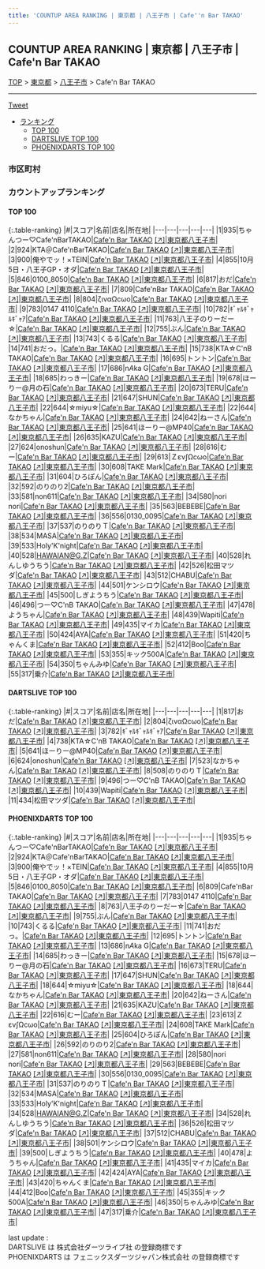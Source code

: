 ```yaml
---
title: 'COUNTUP AREA RANKING | 東京都 | 八王子市 | Cafe''n Bar TAKAO'
---
```

## COUNTUP AREA RANKING | 東京都 | 八王子市 | Cafe'n Bar TAKAO

[TOP](/darts/rank/) > [東京都](/darts/rank/東京都/) > [八王子市](/darts/rank/東京都/八王子市/) > Cafe'n Bar TAKAO

___

<a href="https://twitter.com/share?ref_src=twsrc%5Etfw" data-text="COUNTUP AREA RANKING | 東京都八王子市Cafe'n Bar TAKAO" class="twitter-share-button" data-hashtags="DARTSLIVE,PHOENIXDARTS,darts,ダーツ" data-show-count="false">Tweet</a>

* [ランキング](#カウントアップランキング)
    * [TOP 100](#top-100)
    * [DARTSLIVE TOP 100](#dartslive-top-100)
    * [PHOENIXDARTS TOP 100](#phoenixdarts-top-100)

### 市区町村

<ul>

</ul>

### カウントアップランキング

#### TOP 100



{:.table-ranking}
|#|スコア|名前|店名|所在地|
|---|---|---|---|---|
|1|935|<span class="rank-name-pd">ちゃんつー♡Cafe&#x27;nBarTAKAO</span>|<a href="/darts/rank/shops/90431.html">Cafe'n Bar TAKAO</a> <a href="https://vs.phoenixdarts.com/jp/shop/shopDetailInfo/s_90431?s_seq=90431">[↗]</a>|<a href="/darts/rank/東京都/八王子市">東京都八王子市</a>|
|2|924|<span class="rank-name-pd">KTA＠Cafe&#x27;nBarTAKAO</span>|<a href="/darts/rank/shops/90431.html">Cafe'n Bar TAKAO</a> <a href="https://vs.phoenixdarts.com/jp/shop/shopDetailInfo/s_90431?s_seq=90431">[↗]</a>|<a href="/darts/rank/東京都/八王子市">東京都八王子市</a>|
|3|900|<span class="rank-name-pd">俺やでッ！×TEIN</span>|<a href="/darts/rank/shops/90431.html">Cafe'n Bar TAKAO</a> <a href="https://vs.phoenixdarts.com/jp/shop/shopDetailInfo/s_90431?s_seq=90431">[↗]</a>|<a href="/darts/rank/東京都/八王子市">東京都八王子市</a>|
|4|855|<span class="rank-name-pd">10月5日・八王子GP・オダ</span>|<a href="/darts/rank/shops/90431.html">Cafe'n Bar TAKAO</a> <a href="https://vs.phoenixdarts.com/jp/shop/shopDetailInfo/s_90431?s_seq=90431">[↗]</a>|<a href="/darts/rank/東京都/八王子市">東京都八王子市</a>|
|5|846|<span class="rank-name-pd">0100_8050</span>|<a href="/darts/rank/shops/90431.html">Cafe'n Bar TAKAO</a> <a href="https://vs.phoenixdarts.com/jp/shop/shopDetailInfo/s_90431?s_seq=90431">[↗]</a>|<a href="/darts/rank/東京都/八王子市">東京都八王子市</a>|
|6|817|<span class="rank-name-dl">おだ</span>|<a href="/darts/rank/shops/027dfc7935e953620d9b047a20a7ba1e.html">Cafe'n Bar TAKAO</a> <a href="https://search.dartslive.com/jp/shop/027dfc7935e953620d9b047a20a7ba1e">[↗]</a>|<a href="/darts/rank/東京都/八王子市">東京都八王子市</a>|
|7|809|<span class="rank-name-pd">Cafe&#x27;nBar TAKAO</span>|<a href="/darts/rank/shops/90431.html">Cafe'n Bar TAKAO</a> <a href="https://vs.phoenixdarts.com/jp/shop/shopDetailInfo/s_90431?s_seq=90431">[↗]</a>|<a href="/darts/rank/東京都/八王子市">東京都八王子市</a>|
|8|804|<span class="rank-name-dl">ζιναΩсωο</span>|<a href="/darts/rank/shops/027dfc7935e953620d9b047a20a7ba1e.html">Cafe'n Bar TAKAO</a> <a href="https://search.dartslive.com/jp/shop/027dfc7935e953620d9b047a20a7ba1e">[↗]</a>|<a href="/darts/rank/東京都/八王子市">東京都八王子市</a>|
|9|783|<span class="rank-name-pd">0147 4110</span>|<a href="/darts/rank/shops/90431.html">Cafe'n Bar TAKAO</a> <a href="https://vs.phoenixdarts.com/jp/shop/shopDetailInfo/s_90431?s_seq=90431">[↗]</a>|<a href="/darts/rank/東京都/八王子市">東京都八王子市</a>|
|10|782|<span class="rank-name-dl">ｷﾞｬﾙｷﾞｬﾙｷﾞｬｱ</span>|<a href="/darts/rank/shops/027dfc7935e953620d9b047a20a7ba1e.html">Cafe'n Bar TAKAO</a> <a href="https://search.dartslive.com/jp/shop/027dfc7935e953620d9b047a20a7ba1e">[↗]</a>|<a href="/darts/rank/東京都/八王子市">東京都八王子市</a>|
|11|763|<span class="rank-name-pd">八王子のりーだー☆</span>|<a href="/darts/rank/shops/90431.html">Cafe'n Bar TAKAO</a> <a href="https://vs.phoenixdarts.com/jp/shop/shopDetailInfo/s_90431?s_seq=90431">[↗]</a>|<a href="/darts/rank/東京都/八王子市">東京都八王子市</a>|
|12|755|<span class="rank-name-pd">ぶん</span>|<a href="/darts/rank/shops/90431.html">Cafe'n Bar TAKAO</a> <a href="https://vs.phoenixdarts.com/jp/shop/shopDetailInfo/s_90431?s_seq=90431">[↗]</a>|<a href="/darts/rank/東京都/八王子市">東京都八王子市</a>|
|13|743|<span class="rank-name-pd">くるる</span>|<a href="/darts/rank/shops/90431.html">Cafe'n Bar TAKAO</a> <a href="https://vs.phoenixdarts.com/jp/shop/shopDetailInfo/s_90431?s_seq=90431">[↗]</a>|<a href="/darts/rank/東京都/八王子市">東京都八王子市</a>|
|14|741|<span class="rank-name-pd">おだっ。</span>|<a href="/darts/rank/shops/90431.html">Cafe'n Bar TAKAO</a> <a href="https://vs.phoenixdarts.com/jp/shop/shopDetailInfo/s_90431?s_seq=90431">[↗]</a>|<a href="/darts/rank/東京都/八王子市">東京都八王子市</a>|
|15|738|<span class="rank-name-dl">KTA☆C&#x27;nB TAKAO</span>|<a href="/darts/rank/shops/027dfc7935e953620d9b047a20a7ba1e.html">Cafe'n Bar TAKAO</a> <a href="https://search.dartslive.com/jp/shop/027dfc7935e953620d9b047a20a7ba1e">[↗]</a>|<a href="/darts/rank/東京都/八王子市">東京都八王子市</a>|
|16|695|<span class="rank-name-pd">トントン</span>|<a href="/darts/rank/shops/90431.html">Cafe'n Bar TAKAO</a> <a href="https://vs.phoenixdarts.com/jp/shop/shopDetailInfo/s_90431?s_seq=90431">[↗]</a>|<a href="/darts/rank/東京都/八王子市">東京都八王子市</a>|
|17|686|<span class="rank-name-pd">n*A*ka G</span>|<a href="/darts/rank/shops/90431.html">Cafe'n Bar TAKAO</a> <a href="https://vs.phoenixdarts.com/jp/shop/shopDetailInfo/s_90431?s_seq=90431">[↗]</a>|<a href="/darts/rank/東京都/八王子市">東京都八王子市</a>|
|18|685|<span class="rank-name-pd">わっきー</span>|<a href="/darts/rank/shops/90431.html">Cafe'n Bar TAKAO</a> <a href="https://vs.phoenixdarts.com/jp/shop/shopDetailInfo/s_90431?s_seq=90431">[↗]</a>|<a href="/darts/rank/東京都/八王子市">東京都八王子市</a>|
|19|678|<span class="rank-name-pd">ほーりー@月の石</span>|<a href="/darts/rank/shops/90431.html">Cafe'n Bar TAKAO</a> <a href="https://vs.phoenixdarts.com/jp/shop/shopDetailInfo/s_90431?s_seq=90431">[↗]</a>|<a href="/darts/rank/東京都/八王子市">東京都八王子市</a>|
|20|673|<span class="rank-name-pd">TERU</span>|<a href="/darts/rank/shops/90431.html">Cafe'n Bar TAKAO</a> <a href="https://vs.phoenixdarts.com/jp/shop/shopDetailInfo/s_90431?s_seq=90431">[↗]</a>|<a href="/darts/rank/東京都/八王子市">東京都八王子市</a>|
|21|647|<span class="rank-name-pd">SHUN</span>|<a href="/darts/rank/shops/90431.html">Cafe'n Bar TAKAO</a> <a href="https://vs.phoenixdarts.com/jp/shop/shopDetailInfo/s_90431?s_seq=90431">[↗]</a>|<a href="/darts/rank/東京都/八王子市">東京都八王子市</a>|
|22|644|<span class="rank-name-pd">☆miyu☆</span>|<a href="/darts/rank/shops/90431.html">Cafe'n Bar TAKAO</a> <a href="https://vs.phoenixdarts.com/jp/shop/shopDetailInfo/s_90431?s_seq=90431">[↗]</a>|<a href="/darts/rank/東京都/八王子市">東京都八王子市</a>|
|22|644|<span class="rank-name-pd">なかちゃん</span>|<a href="/darts/rank/shops/90431.html">Cafe'n Bar TAKAO</a> <a href="https://vs.phoenixdarts.com/jp/shop/shopDetailInfo/s_90431?s_seq=90431">[↗]</a>|<a href="/darts/rank/東京都/八王子市">東京都八王子市</a>|
|24|642|<span class="rank-name-pd">ねーさん</span>|<a href="/darts/rank/shops/90431.html">Cafe'n Bar TAKAO</a> <a href="https://vs.phoenixdarts.com/jp/shop/shopDetailInfo/s_90431?s_seq=90431">[↗]</a>|<a href="/darts/rank/東京都/八王子市">東京都八王子市</a>|
|25|641|<span class="rank-name-dl">ほーりー@MP40</span>|<a href="/darts/rank/shops/027dfc7935e953620d9b047a20a7ba1e.html">Cafe'n Bar TAKAO</a> <a href="https://search.dartslive.com/jp/shop/027dfc7935e953620d9b047a20a7ba1e">[↗]</a>|<a href="/darts/rank/東京都/八王子市">東京都八王子市</a>|
|26|635|<span class="rank-name-pd">KAZU</span>|<a href="/darts/rank/shops/90431.html">Cafe'n Bar TAKAO</a> <a href="https://vs.phoenixdarts.com/jp/shop/shopDetailInfo/s_90431?s_seq=90431">[↗]</a>|<a href="/darts/rank/東京都/八王子市">東京都八王子市</a>|
|27|624|<span class="rank-name-dl">onoshun</span>|<a href="/darts/rank/shops/027dfc7935e953620d9b047a20a7ba1e.html">Cafe'n Bar TAKAO</a> <a href="https://search.dartslive.com/jp/shop/027dfc7935e953620d9b047a20a7ba1e">[↗]</a>|<a href="/darts/rank/東京都/八王子市">東京都八王子市</a>|
|28|616|<span class="rank-name-pd">むー</span>|<a href="/darts/rank/shops/90431.html">Cafe'n Bar TAKAO</a> <a href="https://vs.phoenixdarts.com/jp/shop/shopDetailInfo/s_90431?s_seq=90431">[↗]</a>|<a href="/darts/rank/東京都/八王子市">東京都八王子市</a>|
|29|613|<span class="rank-name-pd">Ｚεν∫Ωсωο</span>|<a href="/darts/rank/shops/90431.html">Cafe'n Bar TAKAO</a> <a href="https://vs.phoenixdarts.com/jp/shop/shopDetailInfo/s_90431?s_seq=90431">[↗]</a>|<a href="/darts/rank/東京都/八王子市">東京都八王子市</a>|
|30|608|<span class="rank-name-pd">TAKE Mark</span>|<a href="/darts/rank/shops/90431.html">Cafe'n Bar TAKAO</a> <a href="https://vs.phoenixdarts.com/jp/shop/shopDetailInfo/s_90431?s_seq=90431">[↗]</a>|<a href="/darts/rank/東京都/八王子市">東京都八王子市</a>|
|31|604|<span class="rank-name-pd">ひろぽん</span>|<a href="/darts/rank/shops/90431.html">Cafe'n Bar TAKAO</a> <a href="https://vs.phoenixdarts.com/jp/shop/shopDetailInfo/s_90431?s_seq=90431">[↗]</a>|<a href="/darts/rank/東京都/八王子市">東京都八王子市</a>|
|32|592|<span class="rank-name-pd">のりのり2</span>|<a href="/darts/rank/shops/90431.html">Cafe'n Bar TAKAO</a> <a href="https://vs.phoenixdarts.com/jp/shop/shopDetailInfo/s_90431?s_seq=90431">[↗]</a>|<a href="/darts/rank/東京都/八王子市">東京都八王子市</a>|
|33|581|<span class="rank-name-pd">non611</span>|<a href="/darts/rank/shops/90431.html">Cafe'n Bar TAKAO</a> <a href="https://vs.phoenixdarts.com/jp/shop/shopDetailInfo/s_90431?s_seq=90431">[↗]</a>|<a href="/darts/rank/東京都/八王子市">東京都八王子市</a>|
|34|580|<span class="rank-name-pd">nori nori</span>|<a href="/darts/rank/shops/90431.html">Cafe'n Bar TAKAO</a> <a href="https://vs.phoenixdarts.com/jp/shop/shopDetailInfo/s_90431?s_seq=90431">[↗]</a>|<a href="/darts/rank/東京都/八王子市">東京都八王子市</a>|
|35|563|<span class="rank-name-pd">BEBEBE</span>|<a href="/darts/rank/shops/90431.html">Cafe'n Bar TAKAO</a> <a href="https://vs.phoenixdarts.com/jp/shop/shopDetailInfo/s_90431?s_seq=90431">[↗]</a>|<a href="/darts/rank/東京都/八王子市">東京都八王子市</a>|
|36|556|<span class="rank-name-pd">0130_0095</span>|<a href="/darts/rank/shops/90431.html">Cafe'n Bar TAKAO</a> <a href="https://vs.phoenixdarts.com/jp/shop/shopDetailInfo/s_90431?s_seq=90431">[↗]</a>|<a href="/darts/rank/東京都/八王子市">東京都八王子市</a>|
|37|537|<span class="rank-name-pd">のりのりＴ</span>|<a href="/darts/rank/shops/90431.html">Cafe'n Bar TAKAO</a> <a href="https://vs.phoenixdarts.com/jp/shop/shopDetailInfo/s_90431?s_seq=90431">[↗]</a>|<a href="/darts/rank/東京都/八王子市">東京都八王子市</a>|
|38|534|<span class="rank-name-pd">MASA</span>|<a href="/darts/rank/shops/90431.html">Cafe'n Bar TAKAO</a> <a href="https://vs.phoenixdarts.com/jp/shop/shopDetailInfo/s_90431?s_seq=90431">[↗]</a>|<a href="/darts/rank/東京都/八王子市">東京都八王子市</a>|
|39|533|<span class="rank-name-pd">Holy&#x27;K&#x27;night</span>|<a href="/darts/rank/shops/90431.html">Cafe'n Bar TAKAO</a> <a href="https://vs.phoenixdarts.com/jp/shop/shopDetailInfo/s_90431?s_seq=90431">[↗]</a>|<a href="/darts/rank/東京都/八王子市">東京都八王子市</a>|
|40|528|<span class="rank-name-pd">HAWAIAN@G.Z</span>|<a href="/darts/rank/shops/90431.html">Cafe'n Bar TAKAO</a> <a href="https://vs.phoenixdarts.com/jp/shop/shopDetailInfo/s_90431?s_seq=90431">[↗]</a>|<a href="/darts/rank/東京都/八王子市">東京都八王子市</a>|
|40|528|<span class="rank-name-pd">れんしゆうちう</span>|<a href="/darts/rank/shops/90431.html">Cafe'n Bar TAKAO</a> <a href="https://vs.phoenixdarts.com/jp/shop/shopDetailInfo/s_90431?s_seq=90431">[↗]</a>|<a href="/darts/rank/東京都/八王子市">東京都八王子市</a>|
|42|526|<span class="rank-name-pd">松田マツダ</span>|<a href="/darts/rank/shops/90431.html">Cafe'n Bar TAKAO</a> <a href="https://vs.phoenixdarts.com/jp/shop/shopDetailInfo/s_90431?s_seq=90431">[↗]</a>|<a href="/darts/rank/東京都/八王子市">東京都八王子市</a>|
|43|512|<span class="rank-name-pd">CHABU</span>|<a href="/darts/rank/shops/90431.html">Cafe'n Bar TAKAO</a> <a href="https://vs.phoenixdarts.com/jp/shop/shopDetailInfo/s_90431?s_seq=90431">[↗]</a>|<a href="/darts/rank/東京都/八王子市">東京都八王子市</a>|
|44|501|<span class="rank-name-pd">ケンシロウ</span>|<a href="/darts/rank/shops/90431.html">Cafe'n Bar TAKAO</a> <a href="https://vs.phoenixdarts.com/jp/shop/shopDetailInfo/s_90431?s_seq=90431">[↗]</a>|<a href="/darts/rank/東京都/八王子市">東京都八王子市</a>|
|45|500|<span class="rank-name-pd">しぎようちう</span>|<a href="/darts/rank/shops/90431.html">Cafe'n Bar TAKAO</a> <a href="https://vs.phoenixdarts.com/jp/shop/shopDetailInfo/s_90431?s_seq=90431">[↗]</a>|<a href="/darts/rank/東京都/八王子市">東京都八王子市</a>|
|46|496|<span class="rank-name-dl">つー♡C&#x27;nB TAKAO</span>|<a href="/darts/rank/shops/027dfc7935e953620d9b047a20a7ba1e.html">Cafe'n Bar TAKAO</a> <a href="https://search.dartslive.com/jp/shop/027dfc7935e953620d9b047a20a7ba1e">[↗]</a>|<a href="/darts/rank/東京都/八王子市">東京都八王子市</a>|
|47|478|<span class="rank-name-pd">ようちゃん</span>|<a href="/darts/rank/shops/90431.html">Cafe'n Bar TAKAO</a> <a href="https://vs.phoenixdarts.com/jp/shop/shopDetailInfo/s_90431?s_seq=90431">[↗]</a>|<a href="/darts/rank/東京都/八王子市">東京都八王子市</a>|
|48|439|<span class="rank-name-dl">Wapiti</span>|<a href="/darts/rank/shops/027dfc7935e953620d9b047a20a7ba1e.html">Cafe'n Bar TAKAO</a> <a href="https://search.dartslive.com/jp/shop/027dfc7935e953620d9b047a20a7ba1e">[↗]</a>|<a href="/darts/rank/東京都/八王子市">東京都八王子市</a>|
|49|435|<span class="rank-name-pd">マイカ</span>|<a href="/darts/rank/shops/90431.html">Cafe'n Bar TAKAO</a> <a href="https://vs.phoenixdarts.com/jp/shop/shopDetailInfo/s_90431?s_seq=90431">[↗]</a>|<a href="/darts/rank/東京都/八王子市">東京都八王子市</a>|
|50|424|<span class="rank-name-pd">AYA</span>|<a href="/darts/rank/shops/90431.html">Cafe'n Bar TAKAO</a> <a href="https://vs.phoenixdarts.com/jp/shop/shopDetailInfo/s_90431?s_seq=90431">[↗]</a>|<a href="/darts/rank/東京都/八王子市">東京都八王子市</a>|
|51|420|<span class="rank-name-pd">ちゃんくま</span>|<a href="/darts/rank/shops/90431.html">Cafe'n Bar TAKAO</a> <a href="https://vs.phoenixdarts.com/jp/shop/shopDetailInfo/s_90431?s_seq=90431">[↗]</a>|<a href="/darts/rank/東京都/八王子市">東京都八王子市</a>|
|52|412|<span class="rank-name-pd">Boo</span>|<a href="/darts/rank/shops/90431.html">Cafe'n Bar TAKAO</a> <a href="https://vs.phoenixdarts.com/jp/shop/shopDetailInfo/s_90431?s_seq=90431">[↗]</a>|<a href="/darts/rank/東京都/八王子市">東京都八王子市</a>|
|53|355|<span class="rank-name-pd">キック500A</span>|<a href="/darts/rank/shops/90431.html">Cafe'n Bar TAKAO</a> <a href="https://vs.phoenixdarts.com/jp/shop/shopDetailInfo/s_90431?s_seq=90431">[↗]</a>|<a href="/darts/rank/東京都/八王子市">東京都八王子市</a>|
|54|350|<span class="rank-name-pd">ちゃんみゆ</span>|<a href="/darts/rank/shops/90431.html">Cafe'n Bar TAKAO</a> <a href="https://vs.phoenixdarts.com/jp/shop/shopDetailInfo/s_90431?s_seq=90431">[↗]</a>|<a href="/darts/rank/東京都/八王子市">東京都八王子市</a>|
|55|317|<span class="rank-name-pd">乗介</span>|<a href="/darts/rank/shops/90431.html">Cafe'n Bar TAKAO</a> <a href="https://vs.phoenixdarts.com/jp/shop/shopDetailInfo/s_90431?s_seq=90431">[↗]</a>|<a href="/darts/rank/東京都/八王子市">東京都八王子市</a>|


#### DARTSLIVE TOP 100



{:.table-ranking}
|#|スコア|名前|店名|所在地|
|---|---|---|---|---|
|1|817|<span class="rank-name-dl">おだ</span>|<a href="/darts/rank/shops/027dfc7935e953620d9b047a20a7ba1e.html">Cafe'n Bar TAKAO</a> <a href="https://search.dartslive.com/jp/shop/027dfc7935e953620d9b047a20a7ba1e">[↗]</a>|<a href="/darts/rank/東京都/八王子市">東京都八王子市</a>|
|2|804|<span class="rank-name-dl">ζιναΩсωο</span>|<a href="/darts/rank/shops/027dfc7935e953620d9b047a20a7ba1e.html">Cafe'n Bar TAKAO</a> <a href="https://search.dartslive.com/jp/shop/027dfc7935e953620d9b047a20a7ba1e">[↗]</a>|<a href="/darts/rank/東京都/八王子市">東京都八王子市</a>|
|3|782|<span class="rank-name-dl">ｷﾞｬﾙｷﾞｬﾙｷﾞｬｱ</span>|<a href="/darts/rank/shops/027dfc7935e953620d9b047a20a7ba1e.html">Cafe'n Bar TAKAO</a> <a href="https://search.dartslive.com/jp/shop/027dfc7935e953620d9b047a20a7ba1e">[↗]</a>|<a href="/darts/rank/東京都/八王子市">東京都八王子市</a>|
|4|738|<span class="rank-name-dl">KTA☆C&#x27;nB TAKAO</span>|<a href="/darts/rank/shops/027dfc7935e953620d9b047a20a7ba1e.html">Cafe'n Bar TAKAO</a> <a href="https://search.dartslive.com/jp/shop/027dfc7935e953620d9b047a20a7ba1e">[↗]</a>|<a href="/darts/rank/東京都/八王子市">東京都八王子市</a>|
|5|641|<span class="rank-name-dl">ほーりー@MP40</span>|<a href="/darts/rank/shops/027dfc7935e953620d9b047a20a7ba1e.html">Cafe'n Bar TAKAO</a> <a href="https://search.dartslive.com/jp/shop/027dfc7935e953620d9b047a20a7ba1e">[↗]</a>|<a href="/darts/rank/東京都/八王子市">東京都八王子市</a>|
|6|624|<span class="rank-name-dl">onoshun</span>|<a href="/darts/rank/shops/027dfc7935e953620d9b047a20a7ba1e.html">Cafe'n Bar TAKAO</a> <a href="https://search.dartslive.com/jp/shop/027dfc7935e953620d9b047a20a7ba1e">[↗]</a>|<a href="/darts/rank/東京都/八王子市">東京都八王子市</a>|
|7|523|<span class="rank-name-dl">なかちゃん</span>|<a href="/darts/rank/shops/027dfc7935e953620d9b047a20a7ba1e.html">Cafe'n Bar TAKAO</a> <a href="https://search.dartslive.com/jp/shop/027dfc7935e953620d9b047a20a7ba1e">[↗]</a>|<a href="/darts/rank/東京都/八王子市">東京都八王子市</a>|
|8|508|<span class="rank-name-dl">のりのりＴ</span>|<a href="/darts/rank/shops/027dfc7935e953620d9b047a20a7ba1e.html">Cafe'n Bar TAKAO</a> <a href="https://search.dartslive.com/jp/shop/027dfc7935e953620d9b047a20a7ba1e">[↗]</a>|<a href="/darts/rank/東京都/八王子市">東京都八王子市</a>|
|9|496|<span class="rank-name-dl">つー♡C&#x27;nB TAKAO</span>|<a href="/darts/rank/shops/027dfc7935e953620d9b047a20a7ba1e.html">Cafe'n Bar TAKAO</a> <a href="https://search.dartslive.com/jp/shop/027dfc7935e953620d9b047a20a7ba1e">[↗]</a>|<a href="/darts/rank/東京都/八王子市">東京都八王子市</a>|
|10|439|<span class="rank-name-dl">Wapiti</span>|<a href="/darts/rank/shops/027dfc7935e953620d9b047a20a7ba1e.html">Cafe'n Bar TAKAO</a> <a href="https://search.dartslive.com/jp/shop/027dfc7935e953620d9b047a20a7ba1e">[↗]</a>|<a href="/darts/rank/東京都/八王子市">東京都八王子市</a>|
|11|434|<span class="rank-name-dl">松田マツダ</span>|<a href="/darts/rank/shops/027dfc7935e953620d9b047a20a7ba1e.html">Cafe'n Bar TAKAO</a> <a href="https://search.dartslive.com/jp/shop/027dfc7935e953620d9b047a20a7ba1e">[↗]</a>|<a href="/darts/rank/東京都/八王子市">東京都八王子市</a>|


#### PHOENIXDARTS TOP 100



{:.table-ranking}
|#|スコア|名前|店名|所在地|
|---|---|---|---|---|
|1|935|<span class="rank-name-pd">ちゃんつー♡Cafe&#x27;nBarTAKAO</span>|<a href="/darts/rank/shops/90431.html">Cafe'n Bar TAKAO</a> <a href="https://vs.phoenixdarts.com/jp/shop/shopDetailInfo/s_90431?s_seq=90431">[↗]</a>|<a href="/darts/rank/東京都/八王子市">東京都八王子市</a>|
|2|924|<span class="rank-name-pd">KTA＠Cafe&#x27;nBarTAKAO</span>|<a href="/darts/rank/shops/90431.html">Cafe'n Bar TAKAO</a> <a href="https://vs.phoenixdarts.com/jp/shop/shopDetailInfo/s_90431?s_seq=90431">[↗]</a>|<a href="/darts/rank/東京都/八王子市">東京都八王子市</a>|
|3|900|<span class="rank-name-pd">俺やでッ！×TEIN</span>|<a href="/darts/rank/shops/90431.html">Cafe'n Bar TAKAO</a> <a href="https://vs.phoenixdarts.com/jp/shop/shopDetailInfo/s_90431?s_seq=90431">[↗]</a>|<a href="/darts/rank/東京都/八王子市">東京都八王子市</a>|
|4|855|<span class="rank-name-pd">10月5日・八王子GP・オダ</span>|<a href="/darts/rank/shops/90431.html">Cafe'n Bar TAKAO</a> <a href="https://vs.phoenixdarts.com/jp/shop/shopDetailInfo/s_90431?s_seq=90431">[↗]</a>|<a href="/darts/rank/東京都/八王子市">東京都八王子市</a>|
|5|846|<span class="rank-name-pd">0100_8050</span>|<a href="/darts/rank/shops/90431.html">Cafe'n Bar TAKAO</a> <a href="https://vs.phoenixdarts.com/jp/shop/shopDetailInfo/s_90431?s_seq=90431">[↗]</a>|<a href="/darts/rank/東京都/八王子市">東京都八王子市</a>|
|6|809|<span class="rank-name-pd">Cafe&#x27;nBar TAKAO</span>|<a href="/darts/rank/shops/90431.html">Cafe'n Bar TAKAO</a> <a href="https://vs.phoenixdarts.com/jp/shop/shopDetailInfo/s_90431?s_seq=90431">[↗]</a>|<a href="/darts/rank/東京都/八王子市">東京都八王子市</a>|
|7|783|<span class="rank-name-pd">0147 4110</span>|<a href="/darts/rank/shops/90431.html">Cafe'n Bar TAKAO</a> <a href="https://vs.phoenixdarts.com/jp/shop/shopDetailInfo/s_90431?s_seq=90431">[↗]</a>|<a href="/darts/rank/東京都/八王子市">東京都八王子市</a>|
|8|763|<span class="rank-name-pd">八王子のりーだー☆</span>|<a href="/darts/rank/shops/90431.html">Cafe'n Bar TAKAO</a> <a href="https://vs.phoenixdarts.com/jp/shop/shopDetailInfo/s_90431?s_seq=90431">[↗]</a>|<a href="/darts/rank/東京都/八王子市">東京都八王子市</a>|
|9|755|<span class="rank-name-pd">ぶん</span>|<a href="/darts/rank/shops/90431.html">Cafe'n Bar TAKAO</a> <a href="https://vs.phoenixdarts.com/jp/shop/shopDetailInfo/s_90431?s_seq=90431">[↗]</a>|<a href="/darts/rank/東京都/八王子市">東京都八王子市</a>|
|10|743|<span class="rank-name-pd">くるる</span>|<a href="/darts/rank/shops/90431.html">Cafe'n Bar TAKAO</a> <a href="https://vs.phoenixdarts.com/jp/shop/shopDetailInfo/s_90431?s_seq=90431">[↗]</a>|<a href="/darts/rank/東京都/八王子市">東京都八王子市</a>|
|11|741|<span class="rank-name-pd">おだっ。</span>|<a href="/darts/rank/shops/90431.html">Cafe'n Bar TAKAO</a> <a href="https://vs.phoenixdarts.com/jp/shop/shopDetailInfo/s_90431?s_seq=90431">[↗]</a>|<a href="/darts/rank/東京都/八王子市">東京都八王子市</a>|
|12|695|<span class="rank-name-pd">トントン</span>|<a href="/darts/rank/shops/90431.html">Cafe'n Bar TAKAO</a> <a href="https://vs.phoenixdarts.com/jp/shop/shopDetailInfo/s_90431?s_seq=90431">[↗]</a>|<a href="/darts/rank/東京都/八王子市">東京都八王子市</a>|
|13|686|<span class="rank-name-pd">n*A*ka G</span>|<a href="/darts/rank/shops/90431.html">Cafe'n Bar TAKAO</a> <a href="https://vs.phoenixdarts.com/jp/shop/shopDetailInfo/s_90431?s_seq=90431">[↗]</a>|<a href="/darts/rank/東京都/八王子市">東京都八王子市</a>|
|14|685|<span class="rank-name-pd">わっきー</span>|<a href="/darts/rank/shops/90431.html">Cafe'n Bar TAKAO</a> <a href="https://vs.phoenixdarts.com/jp/shop/shopDetailInfo/s_90431?s_seq=90431">[↗]</a>|<a href="/darts/rank/東京都/八王子市">東京都八王子市</a>|
|15|678|<span class="rank-name-pd">ほーりー@月の石</span>|<a href="/darts/rank/shops/90431.html">Cafe'n Bar TAKAO</a> <a href="https://vs.phoenixdarts.com/jp/shop/shopDetailInfo/s_90431?s_seq=90431">[↗]</a>|<a href="/darts/rank/東京都/八王子市">東京都八王子市</a>|
|16|673|<span class="rank-name-pd">TERU</span>|<a href="/darts/rank/shops/90431.html">Cafe'n Bar TAKAO</a> <a href="https://vs.phoenixdarts.com/jp/shop/shopDetailInfo/s_90431?s_seq=90431">[↗]</a>|<a href="/darts/rank/東京都/八王子市">東京都八王子市</a>|
|17|647|<span class="rank-name-pd">SHUN</span>|<a href="/darts/rank/shops/90431.html">Cafe'n Bar TAKAO</a> <a href="https://vs.phoenixdarts.com/jp/shop/shopDetailInfo/s_90431?s_seq=90431">[↗]</a>|<a href="/darts/rank/東京都/八王子市">東京都八王子市</a>|
|18|644|<span class="rank-name-pd">☆miyu☆</span>|<a href="/darts/rank/shops/90431.html">Cafe'n Bar TAKAO</a> <a href="https://vs.phoenixdarts.com/jp/shop/shopDetailInfo/s_90431?s_seq=90431">[↗]</a>|<a href="/darts/rank/東京都/八王子市">東京都八王子市</a>|
|18|644|<span class="rank-name-pd">なかちゃん</span>|<a href="/darts/rank/shops/90431.html">Cafe'n Bar TAKAO</a> <a href="https://vs.phoenixdarts.com/jp/shop/shopDetailInfo/s_90431?s_seq=90431">[↗]</a>|<a href="/darts/rank/東京都/八王子市">東京都八王子市</a>|
|20|642|<span class="rank-name-pd">ねーさん</span>|<a href="/darts/rank/shops/90431.html">Cafe'n Bar TAKAO</a> <a href="https://vs.phoenixdarts.com/jp/shop/shopDetailInfo/s_90431?s_seq=90431">[↗]</a>|<a href="/darts/rank/東京都/八王子市">東京都八王子市</a>|
|21|635|<span class="rank-name-pd">KAZU</span>|<a href="/darts/rank/shops/90431.html">Cafe'n Bar TAKAO</a> <a href="https://vs.phoenixdarts.com/jp/shop/shopDetailInfo/s_90431?s_seq=90431">[↗]</a>|<a href="/darts/rank/東京都/八王子市">東京都八王子市</a>|
|22|616|<span class="rank-name-pd">むー</span>|<a href="/darts/rank/shops/90431.html">Cafe'n Bar TAKAO</a> <a href="https://vs.phoenixdarts.com/jp/shop/shopDetailInfo/s_90431?s_seq=90431">[↗]</a>|<a href="/darts/rank/東京都/八王子市">東京都八王子市</a>|
|23|613|<span class="rank-name-pd">Ｚεν∫Ωсωο</span>|<a href="/darts/rank/shops/90431.html">Cafe'n Bar TAKAO</a> <a href="https://vs.phoenixdarts.com/jp/shop/shopDetailInfo/s_90431?s_seq=90431">[↗]</a>|<a href="/darts/rank/東京都/八王子市">東京都八王子市</a>|
|24|608|<span class="rank-name-pd">TAKE Mark</span>|<a href="/darts/rank/shops/90431.html">Cafe'n Bar TAKAO</a> <a href="https://vs.phoenixdarts.com/jp/shop/shopDetailInfo/s_90431?s_seq=90431">[↗]</a>|<a href="/darts/rank/東京都/八王子市">東京都八王子市</a>|
|25|604|<span class="rank-name-pd">ひろぽん</span>|<a href="/darts/rank/shops/90431.html">Cafe'n Bar TAKAO</a> <a href="https://vs.phoenixdarts.com/jp/shop/shopDetailInfo/s_90431?s_seq=90431">[↗]</a>|<a href="/darts/rank/東京都/八王子市">東京都八王子市</a>|
|26|592|<span class="rank-name-pd">のりのり2</span>|<a href="/darts/rank/shops/90431.html">Cafe'n Bar TAKAO</a> <a href="https://vs.phoenixdarts.com/jp/shop/shopDetailInfo/s_90431?s_seq=90431">[↗]</a>|<a href="/darts/rank/東京都/八王子市">東京都八王子市</a>|
|27|581|<span class="rank-name-pd">non611</span>|<a href="/darts/rank/shops/90431.html">Cafe'n Bar TAKAO</a> <a href="https://vs.phoenixdarts.com/jp/shop/shopDetailInfo/s_90431?s_seq=90431">[↗]</a>|<a href="/darts/rank/東京都/八王子市">東京都八王子市</a>|
|28|580|<span class="rank-name-pd">nori nori</span>|<a href="/darts/rank/shops/90431.html">Cafe'n Bar TAKAO</a> <a href="https://vs.phoenixdarts.com/jp/shop/shopDetailInfo/s_90431?s_seq=90431">[↗]</a>|<a href="/darts/rank/東京都/八王子市">東京都八王子市</a>|
|29|563|<span class="rank-name-pd">BEBEBE</span>|<a href="/darts/rank/shops/90431.html">Cafe'n Bar TAKAO</a> <a href="https://vs.phoenixdarts.com/jp/shop/shopDetailInfo/s_90431?s_seq=90431">[↗]</a>|<a href="/darts/rank/東京都/八王子市">東京都八王子市</a>|
|30|556|<span class="rank-name-pd">0130_0095</span>|<a href="/darts/rank/shops/90431.html">Cafe'n Bar TAKAO</a> <a href="https://vs.phoenixdarts.com/jp/shop/shopDetailInfo/s_90431?s_seq=90431">[↗]</a>|<a href="/darts/rank/東京都/八王子市">東京都八王子市</a>|
|31|537|<span class="rank-name-pd">のりのりＴ</span>|<a href="/darts/rank/shops/90431.html">Cafe'n Bar TAKAO</a> <a href="https://vs.phoenixdarts.com/jp/shop/shopDetailInfo/s_90431?s_seq=90431">[↗]</a>|<a href="/darts/rank/東京都/八王子市">東京都八王子市</a>|
|32|534|<span class="rank-name-pd">MASA</span>|<a href="/darts/rank/shops/90431.html">Cafe'n Bar TAKAO</a> <a href="https://vs.phoenixdarts.com/jp/shop/shopDetailInfo/s_90431?s_seq=90431">[↗]</a>|<a href="/darts/rank/東京都/八王子市">東京都八王子市</a>|
|33|533|<span class="rank-name-pd">Holy&#x27;K&#x27;night</span>|<a href="/darts/rank/shops/90431.html">Cafe'n Bar TAKAO</a> <a href="https://vs.phoenixdarts.com/jp/shop/shopDetailInfo/s_90431?s_seq=90431">[↗]</a>|<a href="/darts/rank/東京都/八王子市">東京都八王子市</a>|
|34|528|<span class="rank-name-pd">HAWAIAN@G.Z</span>|<a href="/darts/rank/shops/90431.html">Cafe'n Bar TAKAO</a> <a href="https://vs.phoenixdarts.com/jp/shop/shopDetailInfo/s_90431?s_seq=90431">[↗]</a>|<a href="/darts/rank/東京都/八王子市">東京都八王子市</a>|
|34|528|<span class="rank-name-pd">れんしゆうちう</span>|<a href="/darts/rank/shops/90431.html">Cafe'n Bar TAKAO</a> <a href="https://vs.phoenixdarts.com/jp/shop/shopDetailInfo/s_90431?s_seq=90431">[↗]</a>|<a href="/darts/rank/東京都/八王子市">東京都八王子市</a>|
|36|526|<span class="rank-name-pd">松田マツダ</span>|<a href="/darts/rank/shops/90431.html">Cafe'n Bar TAKAO</a> <a href="https://vs.phoenixdarts.com/jp/shop/shopDetailInfo/s_90431?s_seq=90431">[↗]</a>|<a href="/darts/rank/東京都/八王子市">東京都八王子市</a>|
|37|512|<span class="rank-name-pd">CHABU</span>|<a href="/darts/rank/shops/90431.html">Cafe'n Bar TAKAO</a> <a href="https://vs.phoenixdarts.com/jp/shop/shopDetailInfo/s_90431?s_seq=90431">[↗]</a>|<a href="/darts/rank/東京都/八王子市">東京都八王子市</a>|
|38|501|<span class="rank-name-pd">ケンシロウ</span>|<a href="/darts/rank/shops/90431.html">Cafe'n Bar TAKAO</a> <a href="https://vs.phoenixdarts.com/jp/shop/shopDetailInfo/s_90431?s_seq=90431">[↗]</a>|<a href="/darts/rank/東京都/八王子市">東京都八王子市</a>|
|39|500|<span class="rank-name-pd">しぎようちう</span>|<a href="/darts/rank/shops/90431.html">Cafe'n Bar TAKAO</a> <a href="https://vs.phoenixdarts.com/jp/shop/shopDetailInfo/s_90431?s_seq=90431">[↗]</a>|<a href="/darts/rank/東京都/八王子市">東京都八王子市</a>|
|40|478|<span class="rank-name-pd">ようちゃん</span>|<a href="/darts/rank/shops/90431.html">Cafe'n Bar TAKAO</a> <a href="https://vs.phoenixdarts.com/jp/shop/shopDetailInfo/s_90431?s_seq=90431">[↗]</a>|<a href="/darts/rank/東京都/八王子市">東京都八王子市</a>|
|41|435|<span class="rank-name-pd">マイカ</span>|<a href="/darts/rank/shops/90431.html">Cafe'n Bar TAKAO</a> <a href="https://vs.phoenixdarts.com/jp/shop/shopDetailInfo/s_90431?s_seq=90431">[↗]</a>|<a href="/darts/rank/東京都/八王子市">東京都八王子市</a>|
|42|424|<span class="rank-name-pd">AYA</span>|<a href="/darts/rank/shops/90431.html">Cafe'n Bar TAKAO</a> <a href="https://vs.phoenixdarts.com/jp/shop/shopDetailInfo/s_90431?s_seq=90431">[↗]</a>|<a href="/darts/rank/東京都/八王子市">東京都八王子市</a>|
|43|420|<span class="rank-name-pd">ちゃんくま</span>|<a href="/darts/rank/shops/90431.html">Cafe'n Bar TAKAO</a> <a href="https://vs.phoenixdarts.com/jp/shop/shopDetailInfo/s_90431?s_seq=90431">[↗]</a>|<a href="/darts/rank/東京都/八王子市">東京都八王子市</a>|
|44|412|<span class="rank-name-pd">Boo</span>|<a href="/darts/rank/shops/90431.html">Cafe'n Bar TAKAO</a> <a href="https://vs.phoenixdarts.com/jp/shop/shopDetailInfo/s_90431?s_seq=90431">[↗]</a>|<a href="/darts/rank/東京都/八王子市">東京都八王子市</a>|
|45|355|<span class="rank-name-pd">キック500A</span>|<a href="/darts/rank/shops/90431.html">Cafe'n Bar TAKAO</a> <a href="https://vs.phoenixdarts.com/jp/shop/shopDetailInfo/s_90431?s_seq=90431">[↗]</a>|<a href="/darts/rank/東京都/八王子市">東京都八王子市</a>|
|46|350|<span class="rank-name-pd">ちゃんみゆ</span>|<a href="/darts/rank/shops/90431.html">Cafe'n Bar TAKAO</a> <a href="https://vs.phoenixdarts.com/jp/shop/shopDetailInfo/s_90431?s_seq=90431">[↗]</a>|<a href="/darts/rank/東京都/八王子市">東京都八王子市</a>|
|47|317|<span class="rank-name-pd">乗介</span>|<a href="/darts/rank/shops/90431.html">Cafe'n Bar TAKAO</a> <a href="https://vs.phoenixdarts.com/jp/shop/shopDetailInfo/s_90431?s_seq=90431">[↗]</a>|<a href="/darts/rank/東京都/八王子市">東京都八王子市</a>|


<div class="footer border-top border-gray-light mt-5 pt-3 text-right text-gray">
    last update : <span style="font-weight: italic" id="foot_last_modified"></span><br />
    DARTSLIVE は 株式会社ダーツライブ社 の登録商標です<br />
    PHOENIXDARTS は フェニックスダーツジャパン株式会社 の登録商標です<br />
</div>

<script src="https://cdnjs.cloudflare.com/ajax/libs/jquery.tablesorter/2.31.3/js/jquery.tablesorter.min.js" integrity="sha512-qzgd5cYSZcosqpzpn7zF2ZId8f/8CHmFKZ8j7mU4OUXTNRd5g+ZHBPsgKEwoqxCtdQvExE5LprwwPAgoicguNg==" crossorigin="anonymous" referrerpolicy="no-referrer"></script>
<link rel="stylesheet" href="https://cdnjs.cloudflare.com/ajax/libs/jquery.tablesorter/2.31.3/css/theme.default.min.css" integrity="sha512-wghhOJkjQX0Lh3NSWvNKeZ0ZpNn+SPVXX1Qyc9OCaogADktxrBiBdKGDoqVUOyhStvMBmJQ8ZdMHiR3wuEq8+w==" crossorigin="anonymous" referrerpolicy="no-referrer" />
<script>
$(function() {
    $(".table-ranking").tablesorter({sortList:[[0, 0]]});
    $("#foot_last_modified").text(formatDate(new Date(document.lastModified), 'yyyy-MM-dd HH:mm:ss'));
});
</script>

<script async src="https://platform.twitter.com/widgets.js" charset="utf-8"></script>